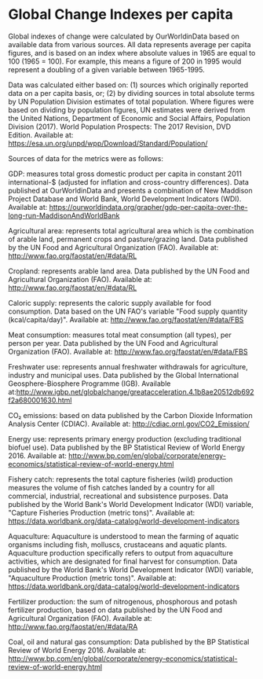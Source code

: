 # Global Change Indexes per capita

Global indexes of change were calculated by OurWorldinData based on available data from various sources. All data represents average per capita figures, and is based on an index where absolute values in 1965 are equal to 100 (1965 = 100). For example, this means a figure of 200 in 1995 would represent a doubling of a given variable between 1965-1995.

Data was calculated either based on:
(1) sources which originally reported data on a per capita basis, or;
(2) by dividing sources in total absolute terms by UN Population Division estimates of total population. Where figures were based on dividing by population figures, UN estimates were derived from the United Nations, Department of Economic and Social Affairs, Population Division (2017). World Population Prospects: The 2017 Revision, DVD Edition. Available at: https://esa.un.org/unpd/wpp/Download/Standard/Population/

Sources of data for the metrics were as follows:

GDP: measures total gross domestic product per capita in constant 2011 international-$ (adjusted for inflation and cross-country differences). Data published at OurWorldinData and presents a combination of New Maddison Project Database and World Bank, World Development Indicators (WDI). Available at: https://ourworldindata.org/grapher/gdp-per-capita-over-the-long-run-MaddisonAndWorldBank

Agricultural area: represents total agricultural area which is the combination of arable land, permanent crops and pasture/grazing land. Data published by the UN Food and Agricultural Organization (FAO). Available at: http://www.fao.org/faostat/en/#data/RL

Cropland: represents arable land area. Data published by the UN Food and Agricultural Organization (FAO). Available at: http://www.fao.org/faostat/en/#data/RL

Caloric supply: represents the caloric supply available for food consumption. Data based on the UN FAO's variable "Food supply quantity (kcal/capita/day)". Available at: http://www.fao.org/faostat/en/#data/FBS

Meat consumption: measures total meat consumption (all types), per person per year. Data published by the UN Food and Agricultural Organization (FAO). Available at: http://www.fao.org/faostat/en/#data/FBS

Freshwater use: represents annual freshwater withdrawals for agriculture, industry and municipal uses. Data published by the Global International Geosphere-Biosphere Programme (IGB). Available at:http://www.igbp.net/globalchange/greatacceleration.4.1b8ae20512db692f2a680001630.html

CO₂ emissions: based on data published by the Carbon Dioxide Information Analysis Center (CDIAC). Available at: http://cdiac.ornl.gov/CO2_Emission/

Energy use: represents primary energy production (excluding traditional biofuel use). Data published by the BP Statistical Review of World Energy 2016. Available at: http://www.bp.com/en/global/corporate/energy-economics/statistical-review-of-world-energy.html

Fishery catch: represents the total capture fisheries (wild) production measures the volume of fish catches landed by a country for all commercial, industrial, recreational and subsistence purposes. Data published by the World Bank's World Development Indicator (WDI) variable, "Capture Fisheries Production (metric tons)". Available at: https://data.worldbank.org/data-catalog/world-development-indicators

Aquaculture: Aquaculture is understood to mean the farming of aquatic organisms including fish, molluscs, crustaceans and aquatic plants. Aquaculture production specifically refers to output from aquaculture activities, which are designated for final harvest for consumption. Data published by the World Bank's World Development Indicator (WDI) variable, "Aquaculture Production (metric tons)". Available at: https://data.worldbank.org/data-catalog/world-development-indicators

Fertilizer production: the sum of nitrogenous, phosphorous and potash fertilizer production, based on data published by the UN Food and Agricultural Organization (FAO). Available at: http://www.fao.org/faostat/en/#data/RA

Coal, oil and natural gas consumption:  Data published by the BP Statistical Review of World Energy 2016. Available at: http://www.bp.com/en/global/corporate/energy-economics/statistical-review-of-world-energy.html